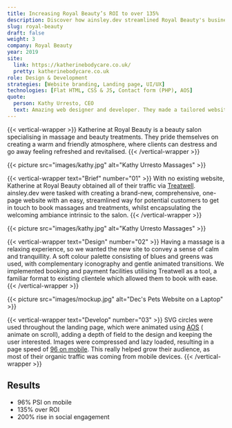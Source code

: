 ```yaml
---
title: Increasing Royal Beauty’s ROI to over 135%
description: Discover how ainsley.dev streamlined Royal Beauty's business with a comprehensive, clean UI and easy to navigate website.
slug: royal-beauty
draft: false
weight: 3
company: Royal Beauty
year: 2019
site:
  link: https://katherinebodycare.co.uk/
  pretty: katherinebodycare.co.uk
role: Design & Development
strategies: [Website branding, Landing page, UI/UX]
technologies: [Flat HTML, CSS & JS, Contact form (PHP), AOS]
quote:
  person: Kathy Urresto, CEO
  text: Amazing web designer and developer. They made a tailored website for me within a short time, and with great ideas. They listened to all my needs, were very responsive and super professional. Highly recommend. Thanks Ainsley!!
---
```


<!-- Intro -->
{{< vertical-wrapper >}}
Katherine at Royal Beauty is a beauty salon specialising in massage and beauty treatments. They pride themselves on
creating a warm and friendly atmosphere, where clients can destress and go away feeling refreshed and revitalised.
{{< /vertical-wrapper >}}

<!-- Kathy -->
{{< picture src="images/kathy.jpg" alt="Kathy Urresto Massages" >}}

<!-- Brief -->
{{< vertical-wrapper text="Brief" number="01" >}}
With no existing website, Katherine at Royal Beauty obtained all of their traffic
via [Treatwell](https://katherineroyalbeauty.mytreatwell.co.uk/). ainsley.dev were tasked with creating a brand-new,
comprehensive, one-page website with an easy, streamlined way for potential customers to get in touch to book massages
and treatments, whilst encapsulating the welcoming ambiance intrinsic to the salon.
{{< /vertical-wrapper >}}

<!-- Video -->
{{< picture src="images/kathy.jpg" alt="Kathy Urresto Massages" >}}

<!-- Design -->
{{< vertical-wrapper text="Design" number="02" >}}
Having a massage is a relaxing experience, so we wanted the new site to convey a sense of calm and tranquillity. A soft
colour palette consisting of blues and greens was used, with complementary iconography and gentle animated transitions.
We implemented booking and payment facilities utilising Treatwell as a tool, a familiar format to existing clientele
which allowed them to book with ease.
{{< /vertical-wrapper >}}

<!-- Mockup -->
{{< picture src="images/mockup.jpg" alt="Dec's Pets Website on a Laptop" >}}

<!-- Development -->
{{< vertical-wrapper text="Develop" number="03" >}}
SVG circles were used throughout the landing page, which were animated using [AOS](https://michalsnik.github.io/aos/) (
animate on scroll), adding a depth of field to the design and keeping the user interested. Images were compressed and
lazy loaded, resulting in a page speed
of [96 on mobile](https://pagespeed.web.dev/report?url=https%3A%2F%2Fkatherinebodycare.co.uk%2F). This really helped
grow their audience, as most of their organic traffic was coming from mobile devices.
{{< /vertical-wrapper >}}

## Results

- 96% PSI on mobile
- 135% over ROI
- 200% rise in social engagement




